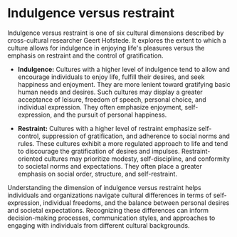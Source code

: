 # Indulgence versus restraint

Indulgence versus restraint is one of six cultural dimensions described by cross-cultural researcher Geert Hofstede. It explores the extent to which a culture allows for indulgence in enjoying life's pleasures versus the emphasis on restraint and the control of gratification.

* **Indulgence:** Cultures with a higher level of indulgence tend to allow and encourage individuals to enjoy life, fulfill their desires, and seek happiness and enjoyment. They are more lenient toward gratifying basic human needs and desires. Such cultures may display a greater acceptance of leisure, freedom of speech, personal choice, and individual expression. They often emphasize enjoyment, self-expression, and the pursuit of personal happiness.

* **Restraint:** Cultures with a higher level of restraint emphasize self-control, suppression of gratification, and adherence to social norms and rules. These cultures exhibit a more regulated approach to life and tend to discourage the gratification of desires and impulses. Restraint-oriented cultures may prioritize modesty, self-discipline, and conformity to societal norms and expectations. They often place a greater emphasis on social order, structure, and self-restraint.

Understanding the dimension of indulgence versus restraint helps individuals and organizations navigate cultural differences in terms of self-expression, individual freedoms, and the balance between personal desires and societal expectations. Recognizing these differences can inform decision-making processes, communication styles, and approaches to engaging with individuals from different cultural backgrounds.
